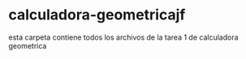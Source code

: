 # calculadora-geometricajf
esta carpeta contiene todos los archivos de la tarea 1 de calculadora geometrica

